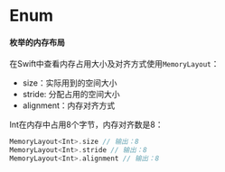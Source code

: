 # Enum

#### 枚举的内存布局
在Swift中查看内存占用大小及对齐方式使用`MemoryLayout`：
* size：实际用到的空间大小
* stride: 分配占用的空间大小
* alignment：内存对齐方式

Int在内存中占用8个字节，内存对齐数是8：
```Swift
MemoryLayout<Int>.size // 输出：8
MemoryLayout<Int>.stride // 输出：8
MemoryLayout<Int>.alignment // 输出：8
```
